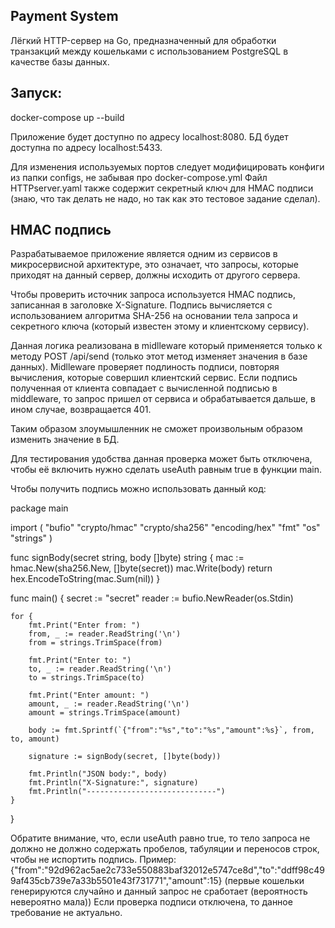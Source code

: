 ## Payment System

Лёгкий HTTP-сервер на Go, предназначенный для обработки транзакций между кошельками 
с использованием PostgreSQL в качестве базы данных.

## Запуск:
docker-compose up --build

Приложение будет доступно по адресу localhost:8080. 
БД будет доступна по адресу localhost:5433.

Для изменения используемых портов следует модифицировать конфиги из папки configs, 
не забывая про docker-compose.yml
Файл HTTPserver.yaml также содержит секретный ключ для HMAC подписи (знаю, что так делать не надо,
но так как это тестовое задание сделал).

## HMAC подпись
Разрабатываемое приложение является одним из сервисов в 
микросервисной архитектуре, это означает, что запросы,
которые приходят на данный сервер, должны исходить от другого сервера.

Чтобы проверить источник запроса используется HMAC подпись, записанная в
заголовке X-Signature. Подпись вычисляется с использованием алгоритма SHA-256
на основании тела запроса и секретного ключа (который известен этому и клиентскому сервису).

Данная логика реализована в midlleware который применяется только к методу 
POST /api/send (только этот метод изменяет значения в базе данных).
Midlleware проверяет подлиность подписи, повторяя вычисления,
которые совершил клиентский сервис. Если подпись полученная от клиента
совпадает с вычисленной подписью в middleware, то запрос пришел от сервиса
и обрабатывается дальше, в ином случае, возвращается 401.

Таким образом злоумышленник не сможет произвольным образом изменить значение в БД.

Для тестирования удобства данная проверка может быть отключена, чтобы её включить нужно сделать 
useAuth равным true в функции main. 

Чтобы получить подпись можно использовать данный код:

package main

import (
	"bufio"
	"crypto/hmac"
	"crypto/sha256"
	"encoding/hex"
	"fmt"
	"os"
	"strings"
)

func signBody(secret string, body []byte) string {
	mac := hmac.New(sha256.New, []byte(secret))
	mac.Write(body)
	return hex.EncodeToString(mac.Sum(nil))
}

func main() {
	secret := "secret"
	reader := bufio.NewReader(os.Stdin)

	for {
		fmt.Print("Enter from: ")
		from, _ := reader.ReadString('\n')
		from = strings.TrimSpace(from)

		fmt.Print("Enter to: ")
		to, _ := reader.ReadString('\n')
		to = strings.TrimSpace(to)

		fmt.Print("Enter amount: ")
		amount, _ := reader.ReadString('\n')
		amount = strings.TrimSpace(amount)

		body := fmt.Sprintf(`{"from":"%s","to":"%s","amount":%s}`, from, to, amount)

		signature := signBody(secret, []byte(body))

		fmt.Println("JSON body:", body)
		fmt.Println("X-Signature:", signature)
		fmt.Println("-----------------------------")
	}
}

Обратите внимание, что, если useAuth равно true, то тело запроса не 
должно не должно содержать пробелов, табуляции и переносов строк, 
чтобы не испортить подпись.
Пример: {"from":"92d962ac5ae2c733e550883baf32012e5747ce8d","to":"ddff98c499af435cb739e7a33b5501e43f731771","amount":15}
(первые кошельки генерируются случайно и данный запрос не сработает (вероятность невероятно мала))
Если проверка подписи отключена, то данное требование не актуально.
